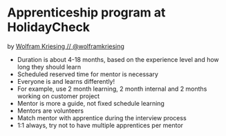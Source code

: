 # Apprenticeship program at HolidayCheck
by [Wolfram Kriesing // @wolframkriesing](https://twitter.com/wolframkriesing)

- Duration is about 4-18 months, based on the experience level and how long they should learn
- Scheduled reserved time for mentor is necessary
- Everyone is and learns differently!
- For example, use 2 month learning, 2 month internal and 2 months working on customer project
- Mentor is more a guide, not fixed schedule learning
- Mentors are volunteers
- Match mentor with apprentice during the interview process
- 1:1 always, try not to have multiple apprentices per mentor
